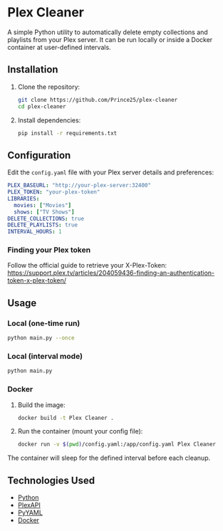 # Plex Cleaner

A simple Python utility to automatically delete empty collections and playlists from your Plex server. It can be run locally or inside a Docker container at user-defined intervals.

## Installation 

1. Clone the repository:

   ```bash
   git clone https://github.com/Prince25/plex-cleaner
   cd plex-cleaner
   ```

2. Install dependencies:

   ```bash
   pip install -r requirements.txt
   ```

## Configuration

Edit the `config.yaml` file with your Plex server details and preferences:

```yaml
PLEX_BASEURL: "http://your-plex-server:32400"
PLEX_TOKEN: "your-plex-token"
LIBRARIES:
  movies: ["Movies"]
  shows: ["TV Shows"]
DELETE_COLLECTIONS: true
DELETE_PLAYLISTS: true
INTERVAL_HOURS: 1
```

### Finding your Plex token

Follow the official guide to retrieve your X-Plex-Token:
https://support.plex.tv/articles/204059436-finding-an-authentication-token-x-plex-token/

## Usage

### Local (one-time run)

```bash
python main.py --once
```

### Local (interval mode)

```bash
python main.py
```

### Docker

1. Build the image:

   ```bash
   docker build -t Plex Cleaner .
   ```

2. Run the container (mount your config file):

   ```bash
   docker run -v $(pwd)/config.yaml:/app/config.yaml Plex Cleaner
   ```

The container will sleep for the defined interval before each cleanup.

## Technologies Used

- [Python](https://www.python.org/)
- [PlexAPI](https://github.com/pushingkarmaorg/python-plexapi)
- [PyYAML](https://pyyaml.org/)
- [Docker](https://www.docker.com/)
